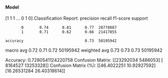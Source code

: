 #### Model
[1 1 1 ... 0 1 0]
Classification Report:
              precision    recall  f1-score   support

           0       0.74      0.81      0.77  28778087
           1       0.71      0.62      0.66  21417855

    accuracy                           0.73  50195942
   macro avg       0.72      0.71      0.72  50195942
weighted avg       0.73      0.73      0.73  50195942

Accuracy: 0.7280541124220758
Confusion Matrix:
[[23292034  5486053]
 [ 8164527 13253328]]
Confusion Matrix (%):
[[46.4022251  10.92927592]
 [16.26531284 26.40318614]]
